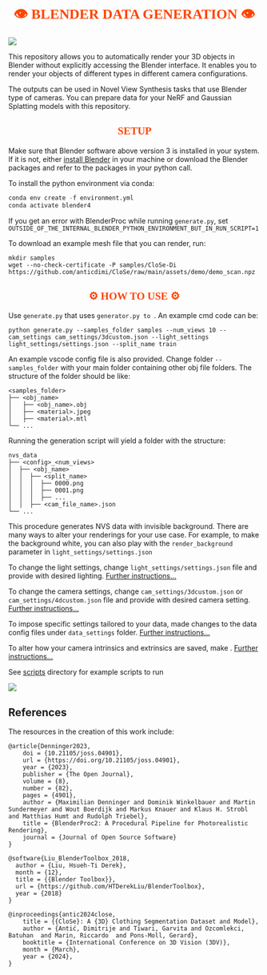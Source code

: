<h1 align="center", style="font-family: 'Comic Sans MS', cursive; color: #FF4500;">👁️ BLENDER DATA GENERATION 👁️</h1>

![](assets/teaser.gif)

This repository allows you to automatically render your 3D objects in Blender without explicitly accessing the Blender interface. It enables you to render your objects of different types in different camera configurations.

The outputs can be used in Novel View Synthesis tasks that use Blender type of cameras. You can prepare data for your NeRF and Gaussian Splatting models with this repository.

<h2 align="center", style="font-family: 'Comic Sans MS', cursive; color: #FF4500;">🔧 SETUP 🔨</h1>

Make sure that Blender software above version 3 is installed in your system. If it is not, either [install Blender](https://www.blender.org/) in your machine or download the Blender packages and refer to the packages in your python call.

To install the python environment via conda:

```python
conda env create -f environment.yml
conda activate blender4
```

If you get an error with BlenderProc while running `generate.py`, set `OUTSIDE_OF_THE_INTERNAL_BLENDER_PYTHON_ENVIRONMENT_BUT_IN_RUN_SCRIPT=1`

To download an example mesh file that you can render, run:

```
mkdir samples
wget --no-check-certificate -P samples/CloSe-Di https://github.com/anticdimi/CloSe/raw/main/assets/demo/demo_scan.npz
```

<h2 align="center", style="font-family: 'Comic Sans MS', cursive; color: #FF4500;">⚙️ HOW TO USE ⚙️</h1>

Use `generate.py` that uses `generator.py to `.  An example cmd code can be:

```
python generate.py --samples_folder samples --num_views 10 --cam_settings cam_settings/3dcustom.json --light_settings light_settings/settings.json --split_name train
```

An example vscode config file is also provided. Change folder `--samples_folder` with your main folder containing other obj file folders. The structure of the folder should be like:

```
<samples_folder>
├── <obj_name>   
│   ├── <obj_name>.obj  
│   ├── <material>.jpeg   
│   ├── <material>.mtl
└── ...
```

Running the generation script will yield a folder with the structure:

```
nvs_data
├── <config>_<num_views>
│  ├── <obj_name> 
│  │  ├── <split_name>
│  │  │  ├── 0000.png
│  │  │  ├── 0001.png
│  │  │  ├── ...
│  │  ├── <cam_file_name>.json   
└── ...
```

This procedure generates NVS data with invisible background. There are many ways to alter your renderings for your use case. For example, to make the background white, you can also play with the `render_background` parameter in `light_settings/settings.json`

To change the light settings, change `light_settings/settings.json` file and  provide with desired lighting. [Further instructions...](light_settings/README.md)

To change the camera settings, change `cam_settings/3dcustom.json` or `cam_settings/4dcustom.json` file and  provide with desired camera setting. [Further instructions...](cam_settings/README.md)

To impose specific settings tailored to your data, made changes to the data config files under `data_settings` folder. [Further instructions...](data_settings/README.md)

To alter how your camera intrinsics and extrinsics are saved, make . [Further instructions...](cam_file_settings/README.md)

See [scripts](scripts/README.md) directory for example scripts to run

![](assets/multi.gif)

## References

The resources in the creation of this work include:

```
@article{Denninger2023, 
    doi = {10.21105/joss.04901},
    url = {https://doi.org/10.21105/joss.04901},
    year = {2023},
    publisher = {The Open Journal}, 
    volume = {8},
    number = {82},
    pages = {4901}, 
    author = {Maximilian Denninger and Dominik Winkelbauer and Martin Sundermeyer and Wout Boerdijk and Markus Knauer and Klaus H. Strobl and Matthias Humt and Rudolph Triebel},
    title = {BlenderProc2: A Procedural Pipeline for Photorealistic Rendering}, 
    journal = {Journal of Open Source Software}
} 

@software{Liu_BlenderToolbox_2018,
  author = {Liu, Hsueh-Ti Derek},
  month = {12},
  title = {{Blender Toolbox}},
  url = {https://github.com/HTDerekLiu/BlenderToolbox},
  year = {2018}
}

@inproceedings{antic2024close,
    title = {{CloSe}: A {3D} Clothing Segmentation Dataset and Model},
    author = {Antić, Dimitrije and Tiwari, Garvita and Ozcomlekci, Batuhan  and Marin, Riccardo  and Pons-Moll, Gerard},
    booktitle = {International Conference on 3D Vision (3DV)},
    month = {March},
    year = {2024},
}


```
